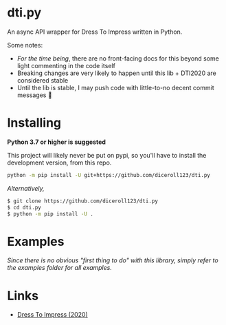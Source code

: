 # dti.py
An async API wrapper for Dress To Impress written in Python.

Some notes:
- *For the time being*, there are no front-facing docs for this beyond some light commenting in the code itself
- Breaking changes are very likely to happen until this lib + DTI2020 are considered stable
- Until the lib is stable, I may push code with little-to-no decent commit messages 🤪

# Installing
**Python 3.7 or higher is suggested**

This project will likely never be put on pypi, so you'll have to install the development version, from this repo.

```sh
python -m pip install -U git+https://github.com/diceroll123/dti.py
```

*Alternatively,*

```sh
$ git clone https://github.com/diceroll123/dti.py
$ cd dti.py
$ python -m pip install -U .
```

# Examples
*Since there is no obvious "first thing to do" with this library, simply refer to the examples folder for all examples.*

# Links
- [Dress To Impress (2020)](https://impress-2020.openneo.net/)
